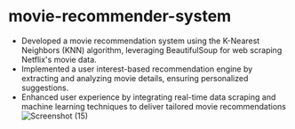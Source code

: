 # movie-recommender-system
*	Developed a movie recommendation system using the K-Nearest Neighbors (KNN) algorithm, leveraging BeautifulSoup for web scraping Netflix's movie data.
*	Implemented a user interest-based recommendation engine by extracting and analyzing movie details, ensuring personalized suggestions.
*	Enhanced user experience by integrating real-time data scraping and machine learning techniques to deliver tailored movie recommendations
![Screenshot (15)](https://github.com/venkateshdukuru/movie-recommender-system/assets/98198945/f285ce09-3100-4840-86e6-7e5933f01238)

